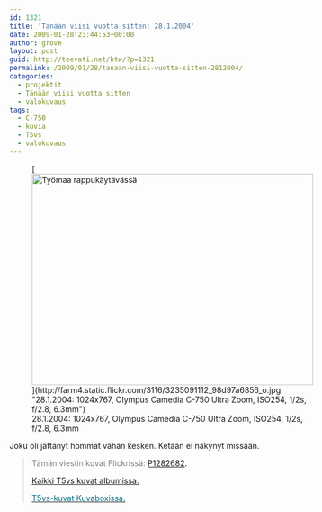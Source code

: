 ```yaml
---
id: 1321
title: 'Tänään viisi vuotta sitten: 28.1.2004'
date: 2009-01-28T23:44:53+00:00
author: grove
layout: post
guid: http://teevati.net/btw/?p=1321
permalink: /2009/01/28/tanaan-viisi-vuotta-sitten-2812004/
categories:
  - projektit
  - Tänään viisi vuotta sitten
  - valokuvaus
tags:
  - C-750
  - kuvia
  - T5vs
  - valokuvaus
---
```

<figure style="width: 500px" class="wp-caption aligncenter">[<img class="         " title="Työmaa rappukäytävässä" src="http://farm4.static.flickr.com/3116/3235091112_502b63514b.jpg" alt="Työmaa rappukäytävässä" width="500" height="375" />](http://farm4.static.flickr.com/3116/3235091112_98d97a6856_o.jpg "28.1.2004: 1024x767, Olympus Camedia C-750 Ultra Zoom, ISO254, 1/2s, f/2.8, 6.3mm")<figcaption class="wp-caption-text">28.1.2004: 1024x767, Olympus Camedia C-750 Ultra Zoom, ISO254, 1/2s, f/2.8, 6.3mm</figcaption></figure> 

Joku oli jättänyt hommat vähän kesken. Ketään ei näkynyt missään.

> <span style="color: #808080;">Tämän viestin kuvat Flickrissä:</span> <span style="color: #006a80;"><span style="color: #000000;"><span style="color: #006a80;"><span style="color: #000000;"><span style="color: #006a80;"><span style="color: #000000;"><span style="color: #006a80;"><span style="color: #000000;"><a title="P1282682 on Flickr" href="http://www.flickr.com/photos/teevati/3235091112">P1282682</a>.</span></span></span></span></span></span></span></span>
> 
> [Kaikki T5vs kuvat albumissa.](/btw/flickr/album/72157607994204386/t5vs-all.html "BTW · T5vs-all")
> 
> [<span style="color: #006a80;">T5vs-kuvat Kuvaboxissa.</span>](http://www.kuvaboxi.fi/julkinen/29poj+taavetti-btw-t5vs.html "Kuvaboxi - BTW: T5vs (Taavetti)")